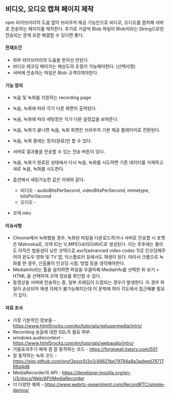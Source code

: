 ## 비디오, 오디오 캡쳐 페이지 제작
npm 라이브러리의 도움 없이 브라우저 제공 기능만으로 비디오, 오디오를 캡쳐해 서버로 전송하는 페이지를 제작한다. 추가로 가끔씩 Blob 파일이 Blob이라는 String으로만 전송되는 문제 또한 해결할 수 있다면 좋다.

#### 전재조건
+ 외부 라이브러리의 도움을 받아선 안된다.
+ 비디오 레코딩 페이지는 해상도의 조절이 가능해야한다. (선택사항)
+ 서버에 전송하는 파일은 Blob 규격이여야한다.

#### 기능 정의
+ 녹음 및 녹화를 지원하는 recording page
+ 녹음, 녹화에 따라 각기 다른 화면이 출력된다.
+ 녹음, 녹화에 따라 세팅창은 각기 다른 설정값을 보여준다.
+ 녹음, 녹화가 끝나면 녹음, 녹화 화면은 브라우저 기본 제공 플레이어로 전환된다.
+ 녹음, 녹화 중에는 정지(완료)만 할 수 있다.
+ 서버로 결과물을 전송할 수 있는 전송 버튼이 있다.
+ 녹음, 녹화가 완료된 상태에서 다시 녹음, 녹화를 시도하면 기존 데이터를 삭제하고 새로 녹음, 녹화를 시도한다.
+ 옵션에서 세팅가능한 값은 아래와 같다.
  * 비디오 - audioBitsPerSecond, videoBitsPerSecond, mimetype, bitsPerSecond
  * 오디오 - 

+ 코덱 mkv

#### 이슈사항
+ Chrome에서 녹화했을 경우, 녹화된 파일을 다운로드하거나 서버로 전송할 시 포멧은 Matroska로, 코덱 ID는 V_MPEG4/ISO/AVC로 생성된다. 이는 추후에는 몰라도 아직은 범용성이 낮은 코덱으로 avc1(advanced video codec 1)로 인코딩해주어야 윈도우 영화 및 TV 앱, 익스플로러 등에서도 재생이 된다. 따라서 크롬으로 녹화를 한 경우, 산출물의 인코딩 시점, 방법 등을 생각해야한다.
+ MediaInfo라는 툴을 설치하면 파일을 우클릭해 MediaInfo를 선택한 뒤 보기 > HTML 을 선택하여 코덱 정보를 확인할 수 있다.
+ 동영상을 서버에 전송하는 중, 일부 프레임이 드랍되는 경우가 발생한다. 이 경우 파일이 손상되어 재생 자체가 불가능해지는데 이 문제에 여러 각도에서 접근해볼 필요가 있다.

#### 자료 조사
+ 가장 기본적인 정보들 - https://www.html5rocks.com/ko/tutorials/getusermedia/intro/ 
+ Recording 송출에 대한 SSL의 필요 여부.
+ windows.audiocontext - https://www.html5rocks.com/en/tutorials/webaudio/intro/
+ 거울효과주기 예제 겸 잘 동작하는 코드 - https://forgiveall.tistory.com/501
+ 잘 동작하는 녹화 코드 - https://gist.github.com/prof3ssorSt3v3/48621be79794a8a3adeed7971786d4d8
+ MediaRecorder의 API - https://developer.mozilla.org/en-US/docs/Web/API/MediaRecorder
+ 더 다양한 예제 - https://www.webrtc-experiment.com/RecordRTC/simple-demos/
